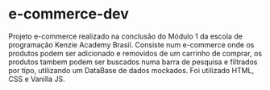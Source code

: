 # e-commerce-dev
Projeto e-commerce realizado na conclusão do Módulo 1 da escola de programação Kenzie Academy Brasil. Consiste num e-commerce onde os produtos podem ser adicionado e removidos de um carrinho de comprar, os produtos tambem podem ser buscados numa barra de pesquisa e filtrados por tipo, utilizando um DataBase de dados mockados. Foi utilizado HTML, CSS e Vanilla JS.
